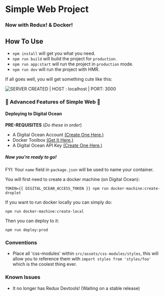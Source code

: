 # Simple Web Project

### Now with Redux! & Docker!

## How To Use

- `npm install` will get you what you need.
- `npm run build` will build the project for `production`.
- `npm run app:start` will run the project in `production` mode.
- `npm run dev` will run the project with HMR.

If all goes well, you will get something cute like this:

![SERVER CREATED | HOST : localhost | PORT: 3000](https://s3.amazonaws.com/f.cl.ly/items/0P2R2R112h221l2a373Z/Screen%20Shot%202015-10-03%20at%201.49.15%20PM.png)


### :rocket: Advanced Features of Simple Web :rocket:

#### Deploying to Digital Ocean

**PRE-REQUISITES**
(_Do these in order_)

- A Digital Ocean Account [(Create One Here.)](https://cloud.digitalocean.com/registrations/new)
- Docker Toolbox [(Get It Here.)](https://www.docker.com/docker-toolbox)
- A Digital Ocean API Key [(Create One Here.)](https://cloud.digitalocean.com/settings/tokens/new)

##### Now you're ready to go!

FYI: Your `name` field in `package.json` will be used to name your container.

You will first need to create a docker machine (on Digital Ocean):
```
TOKEN={{ DIGITAL_OCEAN_ACCESS_TOKEN }} npm run docker-machine:create-droplet
```

If you want to run docker locally you can simply do:
```
npm run docker-machine:create-local
```

Then you can deploy to it:
```
npm run deploy:prod
```

### Conventions
- Place all 'css-modules' within `src/assets/css-modules/styles`, this will
  allow you to reference them with `import styles from 'styles/foo'` which
  is the coolest thing ever.

### Known Issues
- It no longer has Redux Devtools! (Waiting on a stable release)
